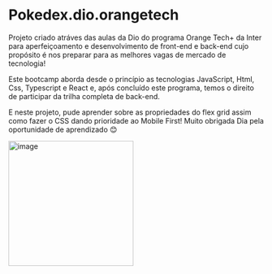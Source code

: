 # Pokedex.dio.orangetech

Projeto criado atráves das aulas da Dio do programa Orange Tech+ da Inter para aperfeiçoamento e desenvolvimento de front-end e back-end cujo propósito é nos preparar para as melhores vagas de mercado de tecnologia!

Este bootcamp aborda desde o princípio as tecnologias JavaScript, Html, Css, Typescript e React e, após concluído este programa, temos o direito de participar da trilha completa de back-end.

E neste projeto, pude aprender sobre as propriedades do flex grid assim como fazer o CSS dando prioridade ao Mobile First!
Muito obrigada Dia pela oportunidade de aprendizado 😊

<img width="246" alt="image" src="https://user-images.githubusercontent.com/102387476/203407848-de82d24a-44ef-4a42-80d1-300e749f5ea0.png">

